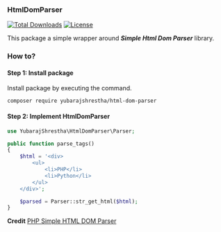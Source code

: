 ### HtmlDomParser

[![Total Downloads](https://poser.pugx.org/yubarajshrestha/html-dom-parser/downloads)](https://packagist.org/packages/yubarajshrestha/html-dom-parser)
[![License](https://poser.pugx.org/yubarajshrestha/html-dom-parser/license)](https://packagist.org/packages/yubarajshrestha/html-dom-parser)

This package a simple wrapper around **_Simple Html Dom Parser_** library.

### How to?

#### Step 1: Install package

Install package by executing the command.

```shell
composer require yubarajshrestha/html-dom-parser
```

#### Step 2: Implement HtmlDomParser

```php
use YubarajShrestha\HtmlDomParser\Parser;

public function parse_tags()
{
    $html = '<div>
        <ul>
            <li>PHP</li>
            <li>Python</li>
        </ul>
    </div>';

    $parsed = Parser::str_get_html($html);
}
```

**Credit**
[PHP Simple HTML DOM Parser](https://simplehtmldom.sourceforge.io/)
